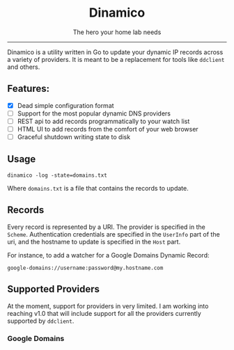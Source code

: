 <h1 align="center">
Dinamico
</h1>
<p align="center">
The hero your home lab needs
</p>
<hr/>

Dinamico is a utility written in Go to update your dynamic IP records across
a variety of providers. It is meant to be a replacement for tools like `ddclient`
and others. 

## Features:

- [x] Dead simple configuration format
- [ ] Support for the most popular dynamic DNS providers
- [ ] REST api to add records programmatically to your watch list
- [ ] HTML UI to add records from the comfort of your web browser
- [ ] Graceful shutdown writing state to disk

## Usage

```
dinamico -log -state=domains.txt
```

Where `domains.txt` is a file that contains the records to update.

## Records

Every record is represented by a URI. The provider is specified in the `Scheme`. 
Authentication credentials are specified in the `UserInfo` part of the uri, and 
the hostname to update is specified in the `Host` part.

For instance, to add a watcher for a Google Domains Dynamic Record:

```
google-domains://username:password@my.hostname.com
```

## Supported Providers

At the moment, support for providers in very limited. I am working into reaching v1.0
that will include support for all the providers currently supported by `ddclient`.

### Google Domains

